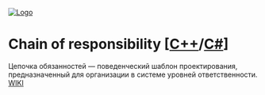 [![Logo](https://raw.githubusercontent.com/ogycode/DesignPatterns/master/merch/chain.PNG)](https://github.com/ogycode/DesignPatterns/tree/master/src/BehavioralPatterns/ChainOfResponsibility)

# Chain of responsibility [[C++](https://github.com/ogycode/DesignPatterns/blob/master/src/BehavioralPatterns/ChainOfResponsibility/ChainOfResponsibilityCPP/ChainOfResponsibilityCPP/ChainOfResponsibilityCPP.cpp)/[C#]()]
Цепочка обязанностей — поведенческий шаблон проектирования, предназначенный для организации в системе уровней ответственности. [WIKI](https://ru.wikipedia.org/wiki/%D0%A6%D0%B5%D0%BF%D0%BE%D1%87%D0%BA%D0%B0_%D0%BE%D0%B1%D1%8F%D0%B7%D0%B0%D0%BD%D0%BD%D0%BE%D1%81%D1%82%D0%B5%D0%B9)